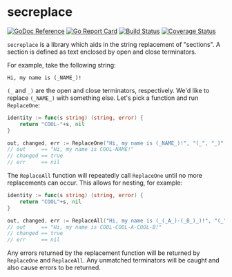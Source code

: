 # secreplace

[![GoDoc Reference](https://godoc.org/github.com/jakebailey/secreplace?status.svg)](http://godoc.org/github.com/jakebailey/secreplace) [![Go Report Card](https://goreportcard.com/badge/github.com/jakebailey/secreplace)](https://goreportcard.com/report/github.com/jakebailey/secreplace) [![Build Status](https://travis-ci.com/jakebailey/secreplace.svg?branch=master)](https://travis-ci.com/jakebailey/secreplace) [![Coverage Status](https://coveralls.io/repos/github/jakebailey/secreplace/badge.svg?branch=master)](https://coveralls.io/github/jakebailey/secreplace?branch=master)


`secreplace` is a library which aids in the string replacement of "sections".
A section is defined as text enclosed by open and close terminators.

For example, take the following string:

```
Hi, my name is (_NAME_)!
```

`(_` and `_)` are the open and close terminators, respectively. We'd like
to replace `(_NAME_)` with something else. Let's pick a function and run
`ReplaceOne`:

```go
identity := func(s string) (string, error) {
    return "COOL-"+s, nil
}

out, changed, err := ReplaceOne("Hi, my name is (_NAME_)!", "(_", "_)", identity)
// out     == "Hi, my name is COOL-NAME!"
// changed == true
// err     == nil
```

The `ReplaceAll` function will repeatedly call `ReplaceOne` until no more
replacements can occur. This allows for nesting, for example:


```go
identity := func(s string) (string, error) {
    return "COOL"+s, nil
}

out, changed, err := ReplaceAll("Hi, my name is (_(_A_)-(_B_)_)!", "(_", "_)", identity)
// out     == "Hi, my name is COOL-COOL-A-COOL-B!"
// changed == true
// err     == nil
```

Any errors returned by the replacement function will be returned by
`ReplaceOne` and `ReplaceAll`. Any unmatched terminators will be caught and
also cause errors to be returned.
